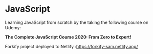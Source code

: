 # JavaScript
Learning JavaScript from scratch by the taking the following course on Udemy:

**The Complete JavaScript Course 2020: From Zero to Expert!**

Forkify project deployed to Netlify :https://forkify-sam.netlify.app/
